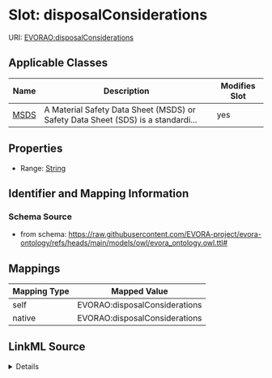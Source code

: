 

# Slot: disposalConsiderations



URI: [EVORAO:disposalConsiderations](https://raw.githubusercontent.com/EVORA-project/evora-ontology/refs/heads/main/models/owl/evora_ontology.owl.ttl#disposalConsiderations)



<!-- no inheritance hierarchy -->





## Applicable Classes

| Name | Description | Modifies Slot |
| --- | --- | --- |
| [MSDS](MSDS.md) | A Material Safety Data Sheet (MSDS) or Safety Data Sheet (SDS) is a standardi... |  yes  |







## Properties

* Range: [String](String.md)





## Identifier and Mapping Information







### Schema Source


* from schema: https://raw.githubusercontent.com/EVORA-project/evora-ontology/refs/heads/main/models/owl/evora_ontology.owl.ttl#




## Mappings

| Mapping Type | Mapped Value |
| ---  | ---  |
| self | EVORAO:disposalConsiderations |
| native | EVORAO:disposalConsiderations |




## LinkML Source

<details>
```yaml
name: disposalConsiderations
from_schema: https://raw.githubusercontent.com/EVORA-project/evora-ontology/refs/heads/main/models/owl/evora_ontology.owl.ttl#
rank: 1000
alias: disposalConsiderations
domain_of:
- MSDS
range: string

```
</details>